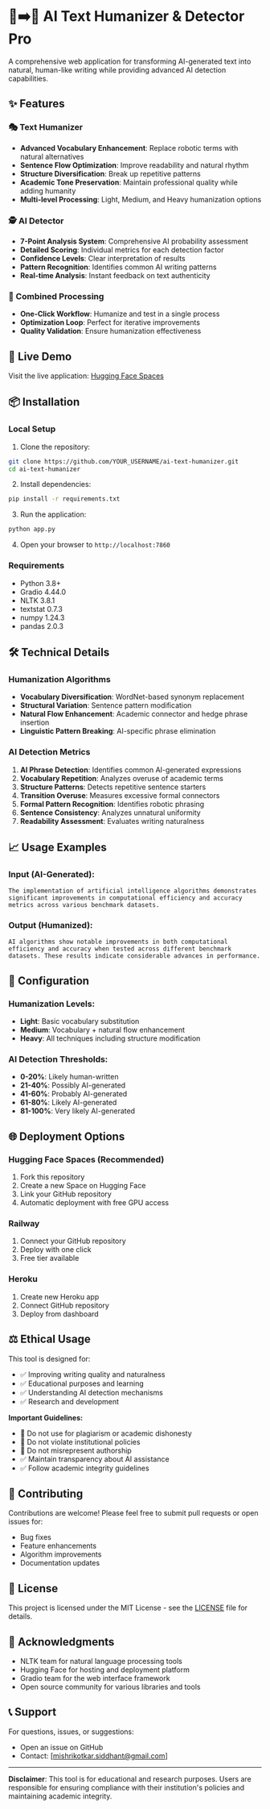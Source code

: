 # 🤖➡️👨 AI Text Humanizer & Detector Pro

A comprehensive web application for transforming AI-generated text into natural, human-like writing while providing advanced AI detection capabilities.

## ✨ Features

### 🎭 Text Humanizer
- **Advanced Vocabulary Enhancement**: Replace robotic terms with natural alternatives
- **Sentence Flow Optimization**: Improve readability and natural rhythm
- **Structure Diversification**: Break up repetitive patterns
- **Academic Tone Preservation**: Maintain professional quality while adding humanity
- **Multi-level Processing**: Light, Medium, and Heavy humanization options

### 🕵️ AI Detector
- **7-Point Analysis System**: Comprehensive AI probability assessment
- **Detailed Scoring**: Individual metrics for each detection factor
- **Confidence Levels**: Clear interpretation of results
- **Pattern Recognition**: Identifies common AI writing patterns
- **Real-time Analysis**: Instant feedback on text authenticity

### 🔄 Combined Processing
- **One-Click Workflow**: Humanize and test in a single process
- **Optimization Loop**: Perfect for iterative improvements
- **Quality Validation**: Ensure humanization effectiveness

## 🚀 Live Demo

Visit the live application: [Hugging Face Spaces](https://huggingface.co/spaces/YOUR_USERNAME/ai-text-humanizer)

## 📦 Installation

### Local Setup

1. Clone the repository:
```bash
git clone https://github.com/YOUR_USERNAME/ai-text-humanizer.git
cd ai-text-humanizer
```

2. Install dependencies:
```bash
pip install -r requirements.txt
```

3. Run the application:
```bash
python app.py
```

4. Open your browser to `http://localhost:7860`

### Requirements
- Python 3.8+
- Gradio 4.44.0
- NLTK 3.8.1
- textstat 0.7.3
- numpy 1.24.3
- pandas 2.0.3

## 🛠️ Technical Details

### Humanization Algorithms
- **Vocabulary Diversification**: WordNet-based synonym replacement
- **Structural Variation**: Sentence pattern modification
- **Natural Flow Enhancement**: Academic connector and hedge phrase insertion
- **Linguistic Pattern Breaking**: AI-specific phrase elimination

### AI Detection Metrics
1. **AI Phrase Detection**: Identifies common AI-generated expressions
2. **Vocabulary Repetition**: Analyzes overuse of academic terms
3. **Structure Patterns**: Detects repetitive sentence starters
4. **Transition Overuse**: Measures excessive formal connectors
5. **Formal Pattern Recognition**: Identifies robotic phrasing
6. **Sentence Consistency**: Analyzes unnatural uniformity
7. **Readability Assessment**: Evaluates writing naturalness

## 📈 Usage Examples

### Input (AI-Generated):
```
The implementation of artificial intelligence algorithms demonstrates significant improvements in computational efficiency and accuracy metrics across various benchmark datasets.
```

### Output (Humanized):
```
AI algorithms show notable improvements in both computational efficiency and accuracy when tested across different benchmark datasets. These results indicate considerable advances in performance.
```

## 🔧 Configuration

### Humanization Levels:
- **Light**: Basic vocabulary substitution
- **Medium**: Vocabulary + natural flow enhancement
- **Heavy**: All techniques including structure modification

### AI Detection Thresholds:
- **0-20%**: Likely human-written
- **21-40%**: Possibly AI-generated
- **41-60%**: Probably AI-generated
- **61-80%**: Likely AI-generated
- **81-100%**: Very likely AI-generated

## 🌐 Deployment Options

### Hugging Face Spaces (Recommended)
1. Fork this repository
2. Create a new Space on Hugging Face
3. Link your GitHub repository
4. Automatic deployment with free GPU access

### Railway
1. Connect your GitHub repository
2. Deploy with one click
3. Free tier available

### Heroku
1. Create new Heroku app
2. Connect GitHub repository
3. Deploy from dashboard

## ⚖️ Ethical Usage

This tool is designed for:
- ✅ Improving writing quality and naturalness
- ✅ Educational purposes and learning
- ✅ Understanding AI detection mechanisms
- ✅ Research and development

**Important Guidelines:**
- 🚫 Do not use for plagiarism or academic dishonesty
- 🚫 Do not violate institutional policies
- 🚫 Do not misrepresent authorship
- ✅ Maintain transparency about AI assistance
- ✅ Follow academic integrity guidelines

## 🤝 Contributing

Contributions are welcome! Please feel free to submit pull requests or open issues for:
- Bug fixes
- Feature enhancements
- Algorithm improvements
- Documentation updates

## 📄 License

This project is licensed under the MIT License - see the [LICENSE](LICENSE) file for details.

## 🙏 Acknowledgments

- NLTK team for natural language processing tools
- Hugging Face for hosting and deployment platform
- Gradio team for the web interface framework
- Open source community for various libraries and tools

## 📞 Support

For questions, issues, or suggestions:
- Open an issue on GitHub
- Contact: [mishrikotkar.siddhant@gmail.com]


---

**Disclaimer**: This tool is for educational and research purposes. Users are responsible for ensuring compliance with their institution's policies and maintaining academic integrity.

